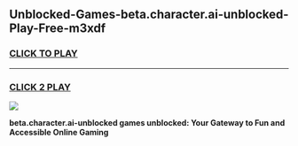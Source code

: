 
## Unblocked-Games-beta.character.ai-unblocked-Play-Free-m3xdf
<h3>
<a href="https://premium76.site?title=beta.character.ai-unblocked&ref=21A">CLICK TO PLAY</a></h3>
<hr>

<h3>
<a href="https://premium76.site?title=beta.character.ai-unblocked&ref=21A">CLICK 2 PLAY</a>
  
</h3>

<a href="https://premium76.site?title=beta.character.ai-unblocked&ref=21A"><img src="https://clearcache.store/games.png"></a>


**beta.character.ai-unblocked games unblocked: Your Gateway to Fun and Accessible Online Gaming**
